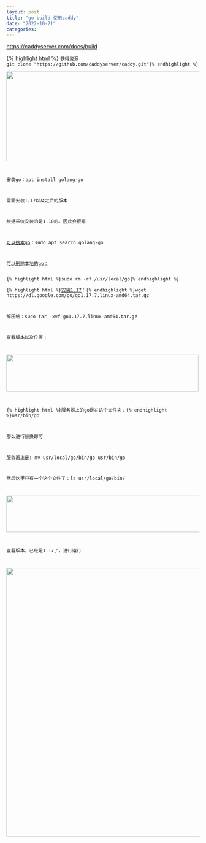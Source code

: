 ```yaml
---
layout: post
title: "go build 使用caddy"
date: "2022-10-21"
categories: 
---
```

<p><a href="https://caddyserver.com/docs/build">https://caddyserver.com/docs/build</a></p>
{% highlight html %}
<code class="cmd bash">获得资源
git clone &quot;https://github.com/caddyserver/caddy.git&quot;{% endhighlight %}
<p><img height="234" src="/uploads/ckeditor/pictures/598/image-20221021104834-2.png" width="826" /></p>
<p>安装go：apt install golang-go</p>
<p>需要安装1.17以及之后的版本</p>
<p>根据系统安装的是1.10的。因此会报错</p>
<p><a href="https://www.cyberciti.biz/faq/how-to-install-gol-ang-on-ubuntu-linux/">可以搜索go</a>：sudo apt search golang-go</p>
<p><a href="https://gist.github.com/nikhita/432436d570b89cab172dcf2894465753">可以删除本地的go：</a></p>
{% highlight html %}sudo rm -rf /usr/local/go{% endhighlight %}
<p>{% highlight html %}<a href="https://tecadmin.net/install-go-on-ubuntu/">安装1.17</a>：{% endhighlight %}wget https://dl.google.com/go/go1.17.7.linux-amd64.tar.gz</p>
<p>解压缩：sudo tar -xvf go1.17.7.linux-amd64.tar.gz</p>
<p>查看版本以及位置：</p>
<p><img height="97" src="/uploads/ckeditor/pictures/600/image-20221021111321-2.png" width="501" /></p>
<p>{% highlight html %}服务器上的go是在这个文件夹：{% endhighlight %}usr/bin/go</p>
<p>那么进行替换即可</p>
<p>服务器上是:&nbsp;mv usr/local/go/bin/go usr/bin/go</p>
<p>然后这里只有一个这个文件了：ls usr/local/go/bin/</p>
<p><img height="95" src="/uploads/ckeditor/pictures/601/image-20221021111407-3.png" width="737" /></p>
<p>查看版本，已经是1.17了，进行运行</p>
<p><img height="701" src="/uploads/ckeditor/pictures/599/image-20221021110932-1.png" width="941" /></p>
